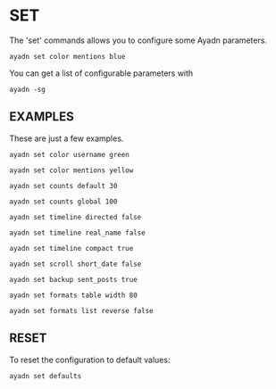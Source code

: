 # SET

The 'set' commands allows you to configure some Ayadn parameters.

`ayadn set color mentions blue`

You can get a list of configurable parameters with 

`ayadn -sg`  

## EXAMPLES

These are just a few examples.  

`ayadn set color username green`

`ayadn set color mentions yellow`

`ayadn set counts default 30`

`ayadn set counts global 100`

`ayadn set timeline directed false`

`ayadn set timeline real_name false`

`ayadn set timeline compact true`

`ayadn set scroll short_date false`

`ayadn set backup sent_posts true`

`ayadn set formats table width 80`

`ayadn set formats list reverse false`

## RESET

To reset the configuration to default values:

`ayadn set defaults`

